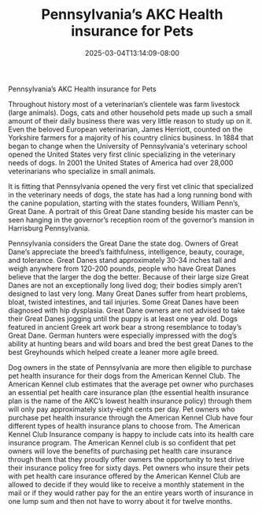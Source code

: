 ﻿---
title: "Pennsylvania’s AKC Health insurance for Pets"
date: 2025-03-04T13:14:09-08:00
description: "pet health care Tips for Web Success"
featured_image: "/images/pet health care.jpg"
tags: ["pet health care"]
---

Pennsylvania’s AKC Health insurance for Pets

Throughout history most of a veterinarian’s clientele was farm livestock (large animals). Dogs, cats and other household pets made up such a small amount of their daily business there was very little reason to study up on it. Even the beloved European veterinarian, James Herriott, counted on the Yorkshire farmers for a majority of his country clinics business. In 1884 that began to change when the University of Pennsylvania's veterinary school opened the United States very first clinic specializing in the veterinary needs of dogs.  In 2001 the United States of America had over 28,000 veterinarians who specialize in small animals. 

It is fitting that Pennsylvania opened the very first vet clinic that specialized in the veterinary needs of dogs, the state has had a long running bond with the canine population, starting with the states founders, William Penn’s, Great Dane. A portrait of this Great Dane standing beside his master can be seen hanging in the governor’s reception room of the governor’s mansion in Harrisburg Pennsylvania. 
	
Pennsylvania considers the Great Dane the state dog. Owners of Great Dane’s appreciate the breed’s faithfulness, intelligence, beauty, courage, and tolerance. Great Danes stand approximately 30-34 inches tall and weigh anywhere from 120-200 pounds, people who have Great Danes believe that the larger the dog the better. Because of their large size Great Danes are not an exceptionally long lived dog; their bodies simply aren’t designed to last very long. Many Great Danes suffer from heart problems, bloat, twisted intestines, and tail injuries. Some Great Danes have been diagnosed with hip dysplasia. Great Dane owners are not advised to take their Great Danes jogging until the puppy is at least one year old. Dogs featured in ancient Greek art work bear a strong resemblance to today’s Great Dane. German hunters were especially impressed with the dog’s ability at hunting bears and wild boars and bred the best great Danes to the best Greyhounds which helped create a leaner more agile breed.

Dog owners in the state of Pennsylvania are more then eligible to purchase pet health insurance for their dogs from the American Kennel Club. The American Kennel club estimates that the average pet owner who purchases an essential pet health care insurance plan (the essential health insurance plan is the name of the AKC’s lowest health insurance policy) through them will only pay approximately sixty-eight cents per day. Pet owners who purchase pet health insurance through the American Kennel Club have four different types of health insurance plans to choose from. The American Kennel Club Insurance company is happy to include cats into its health care insurance program. The American Kennel club is so confident that pet owners will love the benefits of purchasing pet health care insurance through them that they proudly offer owners the opportunity to test drive their insurance policy free for sixty days. Pet owners who insure their pets with pet health care insurance offered by the American Kennel Club are allowed to decide if they would like to receive a monthly statement in the mail or if they would rather pay for the an entire years worth of insurance in one lump sum and then not have to worry about it for twelve months.
	 

